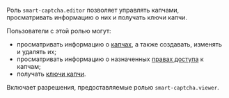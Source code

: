 Роль `smart-captcha.editor` позволяет управлять капчами, просматривать информацию о них и получать ключи капчи.

Пользователи с этой ролью могут:
* просматривать информацию о [капчах](../../smartcaptcha/concepts/validation.md), а также создавать, изменять и удалять их;
* просматривать информацию о назначенных [правах доступа](../../iam/concepts/access-control/index.md) к капчам;
* получать [ключи капчи](../../smartcaptcha/concepts/keys.md).

Включает разрешения, предоставляемые ролью `smart-captcha.viewer`.
